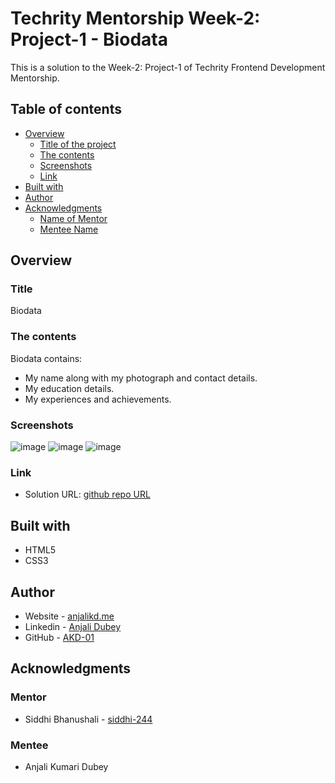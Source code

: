 # Techrity Mentorship Week-2: Project-1 - Biodata

This is a solution to the Week-2: Project-1 of Techrity Frontend Development Mentorship. 

## Table of contents

- [Overview](#overview)
  - [Title of the project](#title)
  - [The contents](#the-contents)
  - [Screenshots](#screenshots)
  - [Link](#link)
- [Built with](#built-with)
- [Author](#author)
- [Acknowledgments](#acknowledgments)
   - [Name of Mentor](#mentor)
   - [Mentee Name](#mentee)

## Overview

### Title
Biodata

### The contents

Biodata contains:

- My name along with my photograph and contact details.
- My education details.
- My experiences and achievements. 

### Screenshots

![image](https://user-images.githubusercontent.com/83454075/188494592-fe6acfd7-7a53-4ef1-bfdc-55035f2b959a.png)
![image](https://user-images.githubusercontent.com/83454075/188494752-1fc6a375-d46a-4a8d-9e08-e88c0083f9c8.png)
![image](https://user-images.githubusercontent.com/83454075/188494869-b0ac5cd5-d4b5-4e15-86e1-3e4953f9c0f9.png)

### Link

- Solution URL: [github repo URL](https://github.com/AKD-01/techrity/tree/Anjali_Kumari_Dubey/TMP2022/ANJALI_KUMARI_DUBEY/week-2/Project-1)

## Built with

- HTML5 
- CSS3

## Author

- Website - [anjalikd.me](https://www.anjalikd.me/)
- Linkedin - [Anjali Dubey](https://www.linkedin.com/in/akd-anjali-dubey-2001)
- GitHub - [AKD-01](https://github.com/AKD-01)

## Acknowledgments

### Mentor
- Siddhi Bhanushali - [siddhi-244](https://github.com/siddhi-244)

### Mentee
- Anjali Kumari Dubey 


